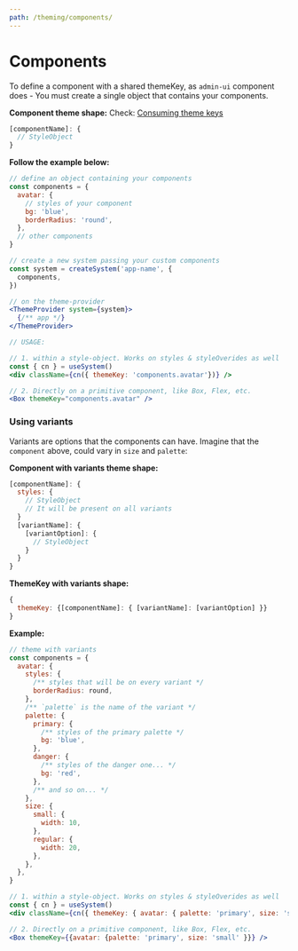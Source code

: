 ```yaml
---
path: /theming/components/
---
```


# Components

To define a component with a shared themeKey, as `admin-ui` component does - You must create a single object that contains your components.

**Component theme shape:**
Check: [Consuming theme keys](/style-object/#consuming-theme-keys)

```js isStatic
[componentName]: {
  // StyleObject
}
```

**Follow the example below:**

```jsx isStatic
// define an object containing your components
const components = {
  avatar: {
    // styles of your component
    bg: 'blue',
    borderRadius: 'round',
  },
  // other components
}

// create a new system passing your custom components
const system = createSystem('app-name', {
  components,
})

// on the theme-provider
<ThemeProvider system={system}>
  {/** app */}
</ThemeProvider>

// USAGE:

// 1. within a style-object. Works on styles & styleOverides as well
const { cn } = useSystem()
<div className={cn({ themeKey: 'components.avatar'})} />

// 2. Directly on a primitive component, like Box, Flex, etc.
<Box themeKey="components.avatar" />
```

### Using variants

Variants are options that the components can have. Imagine that the `component` above, could vary in `size` and `palette`:

**Component with variants theme shape:**

```js isStatic
[componentName]: {
  styles: {
    // StyleObject
    // It will be present on all variants
  }
  [variantName]: {
    [variantOption]: {
      // StyleObject
    }
  }
}
```

**ThemeKey with variants shape:**

```js isStatic
{
  themeKey: {[componentName]: { [variantName]: [variantOption] }}
}
```

**Example:**

```jsx isStatic
// theme with variants
const components = {
  avatar: {
    styles: {
      /** styles that will be on every variant */
      borderRadius: round,
    },
    /** `palette` is the name of the variant */
    palette: {
      primary: {
        /** styles of the primary palette */
        bg: 'blue',
      },
      danger: {
        /** styles of the danger one... */
        bg: 'red',
      },
      /** and so on... */
    },
    size: {
      small: {
        width: 10,
      },
      regular: {
        width: 20,
      },
    },
  },
}

// 1. within a style-object. Works on styles & styleOverides as well
const { cn } = useSystem()
<div className={cn({ themeKey: { avatar: { palette: 'primary', size: 'small' }})} />

// 2. Directly on a primitive component, like Box, Flex, etc.
<Box themeKey={{avatar: {palette: 'primary', size: 'small' }}} />
```
